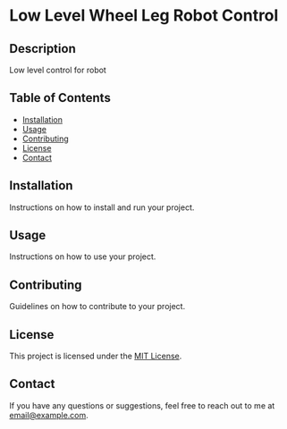 # Low Level Wheel Leg Robot Control


## Description

Low level control for robot

## Table of Contents

- [Installation](#installation)
- [Usage](#usage)
- [Contributing](#contributing)
- [License](#license)
- [Contact](#contact)

## Installation

Instructions on how to install and run your project.

## Usage

Instructions on how to use your project.

## Contributing

Guidelines on how to contribute to your project.

## License

This project is licensed under the [MIT License](LICENSE).

## Contact

If you have any questions or suggestions, feel free to reach out to me at [email@example.com](mailto:email@example.com).
